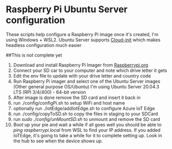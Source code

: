 # Raspberry Pi Ubuntu Server configuration
These scripts help configure a Raspberry Pi image once it's created, I'm using Windows + WSL2.
Ubuntu Server supports [Cloud-init](https://cloudinit.readthedocs.io/en/latest/) which makes headless configuration much easier

##This is not complete yet
1. Download and install Raspberry Pi Imager from [Raspberrypi.org](https://www.raspberrypi.org/software)
2. Connect your SD car to your computer and note which drive letter it gets
3. Edit the env file to update with your drive letter and country code
4. Run Raspberry Pi imager and select one of the Ubuntu Server images (Other general purpose OS/Ubuntu) I'm using Ubuntu Server 20.04.3 LTS (RPI 3/4/400) - 64-bit version
5. After image is done remove the SD card and insert it back in
6. run ./config/configPi.sh to setup WiFi and host name
7. optionally run ./iotEdge/addIotEdge.sh to configure Azure IoT Edge
9. run ./config/copyToSD.sh to copy the files in staging to your SDCard
9. run *sudo ./config/unMountSD.sh* to unmount and remove the SD card
10. Boot up your pie and wait a while if all goes well you should be able to *ping raspberrypi.local* from WSL to find your IP address.  If you added IoTEdge, it's going to take a while for it to complete setting up.  Look in the hub to see when the device shows up.